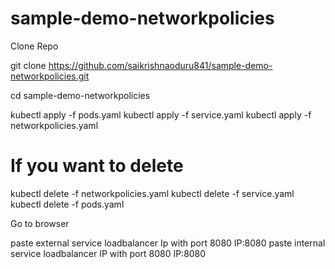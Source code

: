 # sample-demo-networkpolicies

Clone Repo

git clone https://github.com/saikrishnaoduru841/sample-demo-networkpolicies.git

cd sample-demo-networkpolicies

kubectl apply -f pods.yaml
kubectl apply -f service.yaml
kubectl apply -f networkpolicies.yaml

# If you want to delete 

kubectl delete -f networkpolicies.yaml
kubectl delete -f service.yaml
kubectl delete -f pods.yaml

Go to browser 

paste external service loadbalancer Ip with port 8080  IP:8080
paste internal service loadbalancer IP with port 8080  IP:8080


